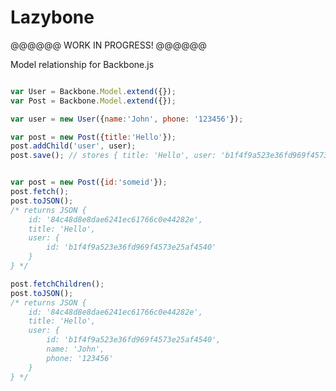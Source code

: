 Lazybone
========

@@@@@@ WORK IN PROGRESS! @@@@@@

Model relationship for Backbone.js

```javascript

var User = Backbone.Model.extend({});
var Post = Backbone.Model.extend({});

var user = new User({name:'John', phone: '123456'});

var post = new Post({title:'Hello'});
post.addChild('user', user);
post.save(); // stores { title: 'Hello', user: 'b1f4f9a523e36fd969f4573e25af4540' }

```

```javascript

var post = new Post({id:'someid'});
post.fetch();
post.toJSON();
/* returns JSON {
	id: '84c48d8e8dae6241ec61766c0e44282e', 
	title: 'Hello', 
	user: {
		id: 'b1f4f9a523e36fd969f4573e25af4540'
	}
} */

post.fetchChildren();
post.toJSON();
/* returns JSON {
	id: '84c48d8e8dae6241ec61766c0e44282e', 
	title: 'Hello', 
	user: {
		id: 'b1f4f9a523e36fd969f4573e25af4540',
		name: 'John',
		phone: '123456'
	}
} */

```
